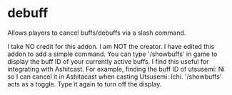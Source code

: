 # debuff

Allows players to cancel buffs/debuffs via a slash command.

I take NO credit for this addon.  I am NOT the creator.  I have edited this addon to add a simple command.  You can type '/showbuffs' in game to display the buff ID of your currently active buffs.  I find this useful for integrating with Ashitcast.  For example, finding the buff ID of utsusemi: Ni so I can cancel it in Ashitacast when casting Utsusemi: Ichi.  '/showbuffs' acts as a toggle.  Type it again to turn off the display.